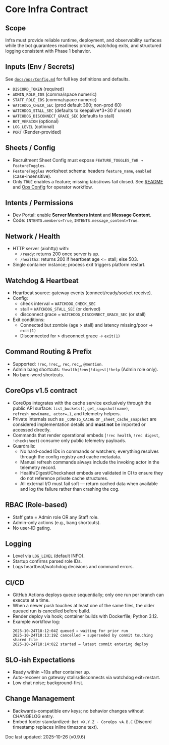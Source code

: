 # Core Infra Contract

## Scope
Infra must provide reliable runtime, deployment, and observability surfaces while the bot guarantees readiness probes, watchdog
exits, and structured logging consistent with Phase 1 behavior.

## Inputs (Env / Secrets)
See [`docs/ops/Config.md`](../ops/Config.md#environment-keys) for full key definitions and defaults.
- `DISCORD_TOKEN` (required)
- `ADMIN_ROLE_IDS` (comma/space numeric)
- `STAFF_ROLE_IDS` (comma/space numeric)
- `WATCHDOG_CHECK_SEC` (prod default 360; non-prod 60)
- `WATCHDOG_STALL_SEC` (defaults to keepalive*3+30 if unset)
- `WATCHDOG_DISCONNECT_GRACE_SEC` (defaults to stall)
- `BOT_VERSION` (optional)
- `LOG_LEVEL` (optional)
- `PORT` (Render-provided)

## Sheets / Config
- Recruitment Sheet Config must expose `FEATURE_TOGGLES_TAB → FeatureToggles`.
- `FeatureToggles` worksheet schema: headers `feature_name`, `enabled` (case-insensitive).
- Only `TRUE` enables a feature; missing tabs/rows fail closed. See [README](../../README.md#feature-toggles)
  and [Ops Config](../ops/Config.md#feature-toggles-worksheet) for operator workflow.

## Intents / Permissions
- Dev Portal: enable **Server Members Intent** and **Message Content**.
- Code: `INTENTS.members=True`, `INTENTS.message_content=True`.

## Network / Health
- HTTP server (aiohttp) with:
  - `/ready`: returns 200 once server is up.
  - `/healthz`: returns 200 if heartbeat age <= stall; else 503.
- Single container instance; process exit triggers platform restart.

## Watchdog & Heartbeat
- Heartbeat source: gateway events (connect/ready/socket receive).
- Config:
  - check interval = `WATCHDOG_CHECK_SEC`
  - stall = `WATCHDOG_STALL_SEC` (or derived)
  - disconnect grace = `WATCHDOG_DISCONNECT_GRACE_SEC` (or stall)
- Exit conditions:
  - Connected but zombie (age > stall) and latency missing/poor → `exit(1)`
  - Disconnected for > disconnect grace → `exit(1)`

## Command Routing & Prefix
- Supported: `!rec`, `!rec␣`, `rec`, `rec␣`, `@mention`.
- Admin bang shortcuts: `!health|!env|!digest|!help` (Admin role only).
- No bare-word shortcuts.

## CoreOps v1.5 contract
- CoreOps integrates with the cache service exclusively through the public API surface:
  `list_buckets()`, `get_snapshot(name)`, `refresh_now(name, actor=…)`, and telemetry helpers.
- Private internals such as `_CONFIG_CACHE` or `_sheet_cache_snapshot` are considered
  implementation details and **must not** be imported or accessed directly.
- Commands that render operational embeds (`!rec health`, `!rec digest`, `!checksheet`)
  consume only public telemetry payloads.
- Guardrails:
  - No hard-coded IDs in commands or watchers; everything resolves through the config
    registry and cache metadata.
  - Manual refresh commands always include the invoking actor in the telemetry record.
  - Health/Digest/Checksheet embeds are validated in CI to ensure they do not reference
    private cache structures.
  - All external I/O must fail soft — return cached data when available and log the
    failure rather than crashing the cog.

## RBAC (Role-based)
- Staff gate = Admin role OR any Staff role.
- Admin-only actions (e.g., bang shortcuts).
- No user-ID gating.

## Logging
- Level via `LOG_LEVEL` (default INFO).
- Startup confirms parsed role IDs.
- Logs heartbeat/watchdog decisions and command errors.

## CI/CD
- GitHub Actions deploys queue sequentially; only one run per branch can execute at a time.
- When a newer push touches at least one of the same files, the older queued run is cancelled before build.
- Render deploy via hook; container builds with Dockerfile; Python 3.12.
- Example workflow log:
  ```
  2025-10-24T18:12:04Z queued → waiting for prior run
  2025-10-24T18:13:19Z cancelled → superseded by commit touching shared file
  2025-10-24T18:14:02Z started → latest commit entering deploy
  ```

## SLO-ish Expectations
- Ready within ~10s after container up.
- Auto-recover on gateway stalls/disconnects via watchdog exit+restart.
- Low chat noise; background-first.

## Change Management
- Backwards-compatible env keys; no behavior changes without CHANGELOG entry.
- Embed footer standardized: `Bot vX.Y.Z · CoreOps vA.B.C` (Discord timestamp replaces
  inline timezone text).

Doc last updated: 2025-10-26 (v0.9.6)
